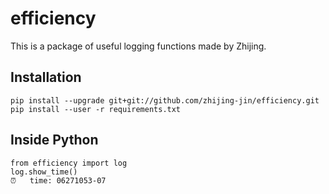 # efficiency
This is a package of useful logging functions made by Zhijing.

## Installation
```
pip install --upgrade git+git://github.com/zhijing-jin/efficiency.git
pip install --user -r requirements.txt
```

## Inside Python
```
from efficiency import log
log.show_time()
⏰	time: 06271053-07
```


